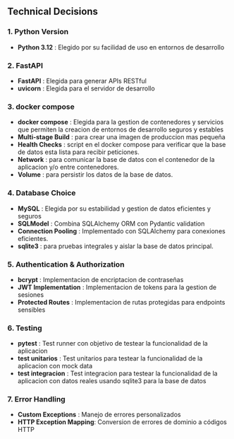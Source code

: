 ## Technical Decisions

### 1. Python Version
- **Python 3.12**     : Elegido por su facilidad de uso en entornos de desarrollo

### 2. FastAPI
- **FastAPI**         : Elegida para generar APIs RESTful
- **uvicorn**         : Elegida para el servidor de desarrollo 

### 3. docker compose
- **docker compose**      : Elegida para la gestion de contenedores y servicios que permiten la creacion de entornos de desarrollo seguros y estables
- **Multi-stage Build**   : para crear una imagen de produccion mas pequeña
- **Health Checks**       : script en el docker compose para verificar que la base de datos esta lista para recibir peticiones.
- **Network**             : para comunicar la base de datos con el contenedor de la aplicacion y/o entre contenedores.
- **Volume**              : para persistir los datos de la base de datos.

### 4. Database Choice
- **MySQL**               : Elegida por su estabilidad y gestion de datos eficientes y seguros
- **SQLModel**            : Combina SQLAlchemy ORM con Pydantic validation
- **Connection Pooling**  : Implementado con SQLAlchemy para conexiones eficientes.
- **sqlite3**             : para pruebas integrales y aislar la base de datos principal.
 
### 5. Authentication & Authorization
- **bcrypt**                : Implementacion de encriptacion de contraseñas
- **JWT Implementation**    : Implementacion de tokens para la gestion de sesiones
- **Protected Routes**      : Implementacion de rutas protegidas para endpoints sensibles

### 6. Testing
- **pytest**              :   Test runner con objetivo de testear la funcionalidad de la aplicacion
- **test unitarios**      :   Test unitarios para testear la funcionalidad de la aplicacion con mock data 
- **test integracion**    :   Test integracion para testear la funcionalidad de la aplicacion con datos reales usando sqlite3 para la base de datos

### 7. Error Handling
- **Custom Exceptions**   : Manejo de errores personalizados
- **HTTP Exception Mapping**: Conversion de errores de dominio a códigos HTTP


